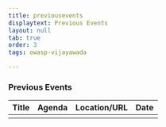 ```yaml
---
title: previousevents
displaytext: Previous Events
layout: null
tab: true
order: 3
tags: owasp-vijayawada

---
```


### Previous Events

| Title | Agenda | Location/URL | Date |
| --- | --- | --- | --- |
|     |     |     |     |
